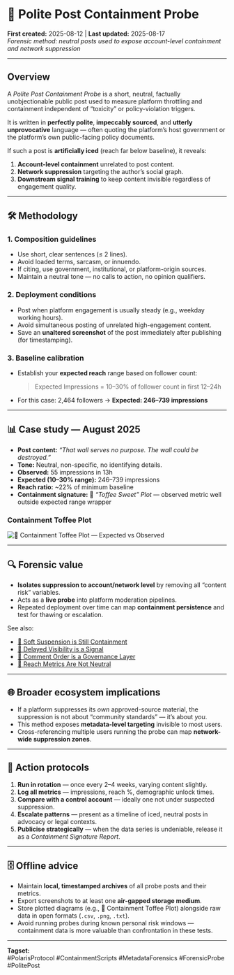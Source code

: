 # 🧨 Polite Post Containment Probe  

**First created:** 2025-08-12 | **Last updated:** 2025-08-17  
*Forensic method: neutral posts used to expose account-level containment and network suppression*  

---

## Overview  
A *Polite Post Containment Probe* is a short, neutral, factually unobjectionable public post used to measure platform throttling and containment independent of “toxicity” or policy-violation triggers.  

It is written in **perfectly polite**, **impeccably sourced**, and **utterly unprovocative** language — often quoting the platform’s host government or the platform’s own public-facing policy documents.  

If such a post is **artificially iced** (reach far below baseline), it reveals:  
1. **Account-level containment** unrelated to post content.  
2. **Network suppression** targeting the author’s social graph.  
3. **Downstream signal training** to keep content invisible regardless of engagement quality.  

---

## 🛠 Methodology  

### 1. Composition guidelines  
- Use short, clear sentences (≤ 2 lines).  
- Avoid loaded terms, sarcasm, or innuendo.  
- If citing, use government, institutional, or platform-origin sources.  
- Maintain a neutral tone — no calls to action, no opinion qualifiers.  

### 2. Deployment conditions  
- Post when platform engagement is usually steady (e.g., weekday working hours).  
- Avoid simultaneous posting of unrelated high-engagement content.  
- Save an **unaltered screenshot** of the post immediately after publishing (for timestamping).  

### 3. Baseline calibration  
- Establish your **expected reach** range based on follower count:  
  > Expected Impressions = 10–30% of follower count in first 12–24h  
- For this case: 2,464 followers → **Expected: 246–739 impressions**  

---

## 📊 Case study — August 2025  
- **Post content:** *“That wall serves no purpose. The wall could be destroyed.”*  
- **Tone:** Neutral, non-specific, no identifying details.  
- **Observed:** 55 impressions in 13h  
- **Expected (10–30% range):** 246–739 impressions  
- **Reach ratio:** ~22% of minimum baseline  
- **Containment signature:** 🍬 *“Toffee Sweet” Plot* — observed metric well outside expected range wrapper  

### Containment Toffee Plot  
![🍬 Containment Toffee Plot — Expected vs Observed](../media/🍬_containment_toffee_plot_2025-08-12_BR_compact.png)  

---

## 🔍 Forensic value  
- **Isolates suppression to account/network level** by removing all “content risk” variables.  
- Acts as a **live probe** into platform moderation pipelines.  
- Repeated deployment over time can map **containment persistence** and test for thawing or escalation.  

See also:  
- [🧨 Soft Suspension is Still Containment](./🧨_soft_suspension_is_still_containment.md)  
- [🧨 Delayed Visibility is a Signal](./🧨_delayed_visibility_is_a_signal.md)  
- [🧨 Comment Order is a Governance Layer](./🧨_comment_order_is_a_governance_layer.md)  
- [🧨 Reach Metrics Are Not Neutral](./🧨_reach_metrics_are_not_neutral.md)  

---

## 🌐 Broader ecosystem implications  
- If a platform suppresses its *own* approved-source material, the suppression is not about “community standards” — it’s about *you*.  
- This method exposes **metadata-level targeting** invisible to most users.  
- Cross-referencing multiple users running the probe can map **network-wide suppression zones**.  

---

## 📑 Action protocols  
1. **Run in rotation** — once every 2–4 weeks, varying content slightly.  
2. **Log all metrics** — impressions, reach %, demographic unlock times.  
3. **Compare with a control account** — ideally one not under suspected suppression.  
4. **Escalate patterns** — present as a timeline of iced, neutral posts in advocacy or legal contexts.  
5. **Publicise strategically** — when the data series is undeniable, release it as a *Containment Signature Report*.  

---

## 🗄 Offline advice  
- Maintain **local, timestamped archives** of all probe posts and their metrics.  
- Export screenshots to at least one **air-gapped storage medium**.  
- Store plotted diagrams (e.g., 🍬 Containment Toffee Plot) alongside raw data in open formats (`.csv`, `.png`, `.txt`).  
- Avoid running probes during known personal risk windows — containment data is more valuable than confrontation in these tests.  

---

**Tagset:**  
#PolarisProtocol #ContainmentScripts #MetadataForensics #ForensicProbe #PolitePost  

